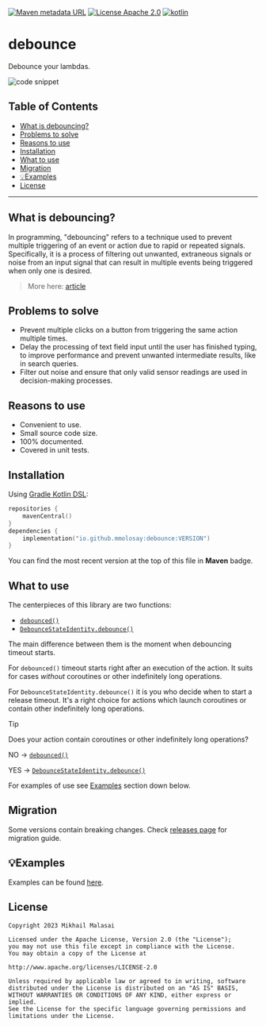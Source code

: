 [![Maven metadata URL](https://img.shields.io/maven-metadata/v?color=blue&metadataUrl=https://s01.oss.sonatype.org/service/local/repo_groups/public/content/io/github/mmolosay/debounce/maven-metadata.xml&style=for-the-badge)](https://search.maven.org/artifact/io.github.mmolosay/debounce)
[![License Apache 2.0](https://img.shields.io/github/license/mmolosay/StringAnnotations.svg?style=for-the-badge&color=orange)](https://opensource.org/licenses/Apache-2.0)
[![kotlin](https://img.shields.io/github/languages/top/mmolosay/StringAnnotations.svg?style=for-the-badge&color=blueviolet)](https://kotlinlang.org/)

# debounce
Debounce your lambdas.

![code snippet](https://user-images.githubusercontent.com/32337243/231155507-d95f3ed1-1f2d-429d-87e5-c6b2ffe21cfc.png)

## Table of Contents

* [What is debouncing?](#what-is-debouncing)
* [Problems to solve](#problems-to-solve)
* [Reasons to use](#reasons-to-use)
* [Installation](#installation)
* [What to use](#what-to-use)
* [Migration](#migration)
* [💡Examples](#examples)
* [License](#license)

-----

## What is debouncing?

In programming, "debouncing" refers to a technique used to prevent multiple triggering of an event or action due to rapid or repeated signals.
Specifically, it is a process of filtering out unwanted, extraneous signals or noise from an input signal that can result in multiple events being triggered when only one is desired.

> More here: [article](https://www.techtarget.com/whatis/definition/debouncing)

## Problems to solve

* Prevent multiple clicks on a button from triggering the same action multiple times.
* Delay the processing of text field input until the user has finished typing, to improve performance and prevent unwanted intermediate results, like in search queries.
* Filter out noise and ensure that only valid sensor readings are used in decision-making processes.

## Reasons to use

* Convenient to use.
* Small source code size.
* 100% documented.
* Covered in unit tests.

## Installation

Using [Gradle Kotlin DSL](https://docs.gradle.org/current/userguide/kotlin_dsl.html):
```kotlin
repositories {
    mavenCentral()
}
dependencies {
    implementation("io.github.mmolosay:debounce:VERSION")
}
```
You can find the most recent version at the top of this file in __Maven__ badge.

## What to use
The centerpieces of this library are two functions:
 - [`debounced()`](/debounce/src/main/kotlin/io/github/mmolosay/debounce/Debounced.kt)
 - [`DebounceStateIdentity.debounce()`](/debounce/src/main/kotlin/io/github/mmolosay/debounce/Debounce.kt)

The main difference between them is the moment when debouncing timeout starts.

For `debounced()` timeout starts right after an execution of the action.
It suits for cases _without_ coroutines or other indefinitely long operations. 

For `DebounceStateIdentity.debounce()` it is you who decide when to start a release timeout.
It's a right choice for actions which launch coroutines or contain other indefinitely long operations.

> [!TIP]
> Does your action contain coroutines or other indefinitely long operations?
> 
> NO → [`debounced()`](/debounce/src/main/kotlin/io/github/mmolosay/debounce/Debounced.kt)
> 
> YES → [`DebounceStateIdentity.debounce()`](/debounce/src/main/kotlin/io/github/mmolosay/debounce/Debounce.kt)

For examples of use see [Examples](#examples) section down below.

## Migration

Some versions contain breaking changes.
Check [releases page](https://github.com/mmolosay/debounce/releases) for migration guide.

## 💡Examples

Examples can be found [here](SAMPLES.md).

## License

```text
Copyright 2023 Mikhail Malasai

Licensed under the Apache License, Version 2.0 (the "License");
you may not use this file except in compliance with the License.
You may obtain a copy of the License at

http://www.apache.org/licenses/LICENSE-2.0

Unless required by applicable law or agreed to in writing, software
distributed under the License is distributed on an "AS IS" BASIS,
WITHOUT WARRANTIES OR CONDITIONS OF ANY KIND, either express or implied.
See the License for the specific language governing permissions and
limitations under the License.
```
